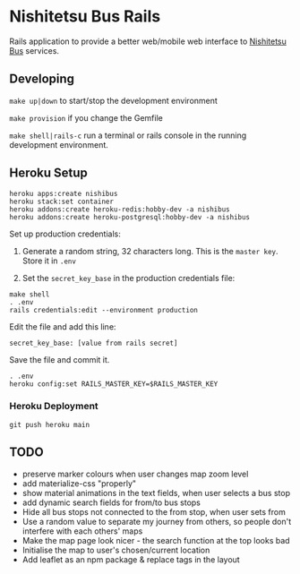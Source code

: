 # Nishitetsu Bus Rails

Rails application to provide a better web/mobile web interface to [Nishitetsu
Bus](https://www.nishitetsu.jp/bus/) services.

## Developing

`make up|down` to start/stop the development environment

`make provision` if you change the Gemfile

`make shell|rails-c` run a terminal or rails console in the running development environment.

## Heroku Setup

```
heroku apps:create nishibus
heroku stack:set container
heroku addons:create heroku-redis:hobby-dev -a nishibus
heroku addons:create heroku-postgresql:hobby-dev -a nishibus
```

Set up production credentials:

1. Generate a random string, 32 characters long. This is the `master key`. Store it in `.env`

2. Set the `secret_key_base` in the production credentials file:

```
make shell
. .env
rails credentials:edit --environment production
```

Edit the file and add this line:

```
secret_key_base: [value from rails secret]
```

Save the file and commit it.

```
. .env
heroku config:set RAILS_MASTER_KEY=$RAILS_MASTER_KEY
```

### Heroku Deployment

```
git push heroku main
```

## TODO

- preserve marker colours when user changes map zoom level
- add materialize-css "properly"
- show material animations in the text fields, when user selects a bus stop
- add dynamic search fields for from/to bus stops
- Hide all bus stops not connected to the from stop, when user sets from
- Use a random value to separate my journey from others, so people don't interfere with each others' maps
- Make the map page look nicer - the search function at the top looks bad
- Initialise the map to user's chosen/current location
- Add leaflet as an npm package & replace tags in the layout
